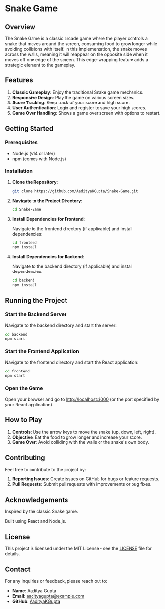 # Snake Game

## Overview

The Snake Game is a classic arcade game where the player controls a snake that moves around the screen, consuming food to grow longer while avoiding collisions with itself. In this implementation, the snake moves across the walls, meaning it will reappear on the opposite side when it moves off one edge of the screen. This edge-wrapping feature adds a strategic element to the gameplay.

## Features

1. **Classic Gameplay**: Enjoy the traditional Snake game mechanics.
2. **Responsive Design**: Play the game on various screen sizes.
3. **Score Tracking**: Keep track of your score and high score.
4. **User Authentication**: Login and register to save your high scores.
5. **Game Over Handling**: Shows a game over screen with options to restart.

## Getting Started

### Prerequisites

- Node.js (v14 or later)
- npm (comes with Node.js)

### Installation

1. **Clone the Repository**:

   ```bash
   git clone https://github.com/AadityaKGupta/Snake-Game.git
   ```

2. **Navigate to the Project Directory**:

   ```bash
   cd Snake-Game
   ```

3. **Install Dependencies for Frontend**:

   Navigate to the frontend directory (if applicable) and install dependencies:

   ```bash
   cd frontend
   npm install
   ```

4. **Install Dependencies for Backend**:

   Navigate to the backend directory (if applicable) and install dependencies:

   ```bash
   cd backend
   npm install
   ```

## Running the Project

### Start the Backend Server

Navigate to the backend directory and start the server:

```bash
cd backend
npm start
```

### Start the Frontend Application

Navigate to the frontend directory and start the React application:

```bash
cd frontend
npm start
```

### Open the Game

Open your browser and go to [http://localhost:3000](http://localhost:3000) (or the port specified by your React application).

## How to Play

1. **Controls**: Use the arrow keys to move the snake (up, down, left, right).
2. **Objective**: Eat the food to grow longer and increase your score.
3. **Game Over**: Avoid colliding with the walls or the snake's own body.

## Contributing

Feel free to contribute to the project by:

1. **Reporting Issues**: Create issues on GitHub for bugs or feature requests.
2. **Pull Requests**: Submit pull requests with improvements or bug fixes.

## Acknowledgements

Inspired by the classic Snake game.

Built using React and Node.js.

## License

This project is licensed under the MIT License - see the [LICENSE](LICENSE) file for details.

## Contact

For any inquiries or feedback, please reach out to:

- **Name**: Aaditya Gupta
- **Email**: aadityagupta@example.com
- **GitHub**: [AadityaKGupta](https://github.com/AadityaKGupta)
